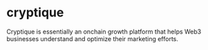 # cryptique
Cryptique is essentially an onchain growth platform that helps Web3 businesses understand and optimize their marketing efforts.
